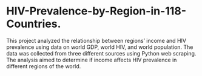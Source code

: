 # HIV-Prevalence-by-Region-in-118-Countries.
This project analyzed the relationship between regions’ income and HIV prevalence using data on world GDP, world HIV, and world population. The data was collected from three different sources using Python web scraping. The analysis aimed to determine if income affects HIV prevalence in different regions of the world.
  
